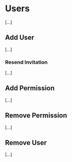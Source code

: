 # Users

[...]

## Add User

[...]

### Resend Invitation

[...]

## Add Permission

[...]

## Remove Permission

[...]

## Remove User

[...]
